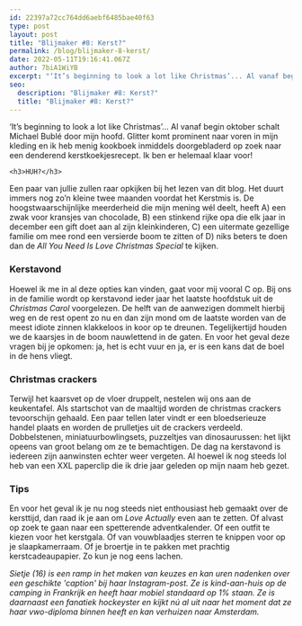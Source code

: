 ```yaml
---
id: 22397a72cc764dd6aebf6485bae40f63
type: post
layout: post
title: "Blijmaker #8: Kerst?"
permalink: /blog/blijmaker-8-kerst/
date: 2022-05-11T19:16:41.067Z
author: 7biA1WiYB
excerpt: "‘It’s beginning to look a lot like Christmas’... Al vanaf begin oktober schalt Michael Bublé door mijn hoofd. Glitter komt prominent naar voren in mijn kleding en ik heb menig kookboek inmiddels doorgebladerd op zoek naar een denderend kerstkoekjesrecept. Ik ben er helemaal klaar voor!  "
seo:
  description: "Blijmaker #8: Kerst?"
  title: "Blijmaker #8: Kerst?"
---
```

‘It’s beginning to look a lot like Christmas’... Al vanaf begin oktober schalt Michael Bublé door mijn hoofd. Glitter komt prominent naar voren in mijn kleding en ik heb menig kookboek inmiddels doorgebladerd op zoek naar een denderend kerstkoekjesrecept. Ik ben er helemaal klaar voor!  

    <h3>HUH?</h3>
<p>Een paar van jullie zullen raar opkijken bij het lezen van dit blog. Het duurt immers nog zo’n kleine twee maanden voordat het Kerstmis is. De hoogstwaarschijnlijke meerderheid die mijn mening wél deelt, heeft A) een zwak voor kransjes van chocolade, B) een stinkend rijke opa die elk jaar in december een gift doet aan al zijn kleinkinderen, C) een uitermate gezellige familie om mee rond een versierde boom te zitten of D) niks beters te doen dan de <em>All You Need Is Love Christmas Special</em> te kijken.</p>
<h3>Kerstavond</h3>
<p>Hoewel ik me in al deze opties kan vinden, gaat voor mij vooral C op. Bij ons in de familie wordt op kerstavond ieder jaar het laatste hoofdstuk uit de <em>Christmas Carol</em> voorgelezen. De helft van de aanwezigen dommelt hierbij weg en de rest opent zo nu en dan zijn mond om de laatste worden van de meest idiote zinnen klakkeloos in koor op te dreunen. Tegelijkertijd houden we de kaarsjes in de boom nauwlettend in de gaten. En voor het geval deze vragen bij je opkomen: ja, het is echt vuur en ja, er is een kans dat de boel in de hens vliegt.</p>
<h3>Christmas crackers</h3>
<p>Terwijl het kaarsvet op de vloer druppelt, nestelen wij ons aan de keukentafel. Als startschot van de maaltijd worden de christmas crackers tevoorschijn gehaald. Een paar tellen later vindt er een bloedserieuze handel plaats en worden de prulletjes uit de crackers verdeeld. Dobbelstenen, miniatuurbowlingsets, puzzeltjes van dinosaurussen: het lijkt opeens van groot belang om ze te bemachtigen. De dag na kerstavond is iedereen zijn aanwinsten echter weer vergeten. Al hoewel ik nog steeds lol heb van een XXL paperclip die ik drie jaar geleden op mijn naam heb gezet.</p>
<h3>Tips</h3>
<p>En voor het geval ik je nu nog steeds niet enthousiast heb gemaakt over de kersttijd, dan raad ik je aan om <em>Love Actually </em>even aan te zetten. Of alvast op zoek te gaan naar een spetterende adventkalender. Of een outfit te kiezen voor het kerstgala. Of van vouwblaadjes sterren te knippen voor op je slaapkamerraam. Of je broertje in te pakken met prachtig kerstcadeaupapier. Zo kun je nog eens lachen.</p>
<p><em>Sietje (16) is een ramp in het maken van keuzes en kan uren nadenken over een geschikte 'caption' bij haar Instagram-post. Ze is kind-aan-huis op de camping in Frankrijk en heeft haar mobiel standaard op 1% staan. Ze is daarnaast een fanatiek hockeyster en kijkt nú al uit naar het moment dat ze haar vwo-diploma binnen heeft en kan verhuizen naar Amsterdam.</em></p>  
